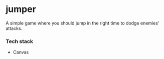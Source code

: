 # jumper
A simple game where you should jump in the right time to dodge enemies' attacks.

### Tech stack
* Canvas
